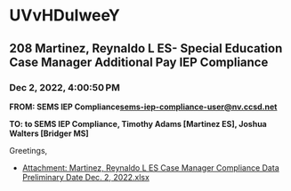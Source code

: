# UVvHDuIweeY
## 208 Martinez, Reynaldo L ES- Special Education Case Manager Additional Pay IEP Compliance
### Dec 2, 2022, 4:00:50 PM
**FROM: SEMS IEP Compliance<sems-iep-compliance-user@nv.ccsd.net>**

**TO: to SEMS IEP Compliance, Timothy Adams [Martinez ES], Joshua Walters [Bridger MS]**


Greetings, 

 





* [Attachment: Martinez, Reynaldo L ES Case Manager Compliance Data Preliminary Date Dec. 2, 2022.xlsx](UVvHDuIweeY-attachment-1.xlsx)

